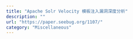 ```yaml
---
title: "Apache Solr Velocity 模板注入漏洞深度分析"
description: ""
url: "https://paper.seebug.org/1107/"
category: "Miscellaneous"
---
```

